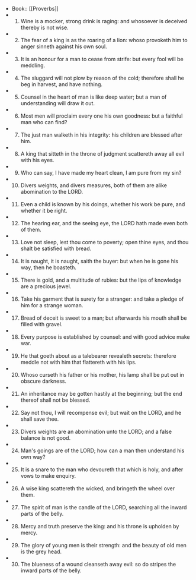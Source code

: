 - Book:: [[Proverbs]]
- 1. Wine is a mocker, strong drink is raging: and whosoever is deceived thereby is not wise.
- 2. The fear of a king is as the roaring of a lion: whoso provoketh him to anger sinneth against his own soul.
- 3. It is an honour for a man to cease from strife: but every fool will be meddling.
- 4. The sluggard will not plow by reason of the cold; therefore shall he beg in harvest, and have nothing.
- 5. Counsel in the heart of man is like deep water; but a man of understanding will draw it out.
- 6. Most men will proclaim every one his own goodness: but a faithful man who can find?
- 7. The just man walketh in his integrity: his children are blessed after him.
- 8. A king that sitteth in the throne of judgment scattereth away all evil with his eyes.
- 9. Who can say, I have made my heart clean, I am pure from my sin?
- 10. Divers weights, and divers measures, both of them are alike abomination to the LORD.
- 11. Even a child is known by his doings, whether his work be pure, and whether it be right.
- 12. The hearing ear, and the seeing eye, the LORD hath made even both of them.
- 13. Love not sleep, lest thou come to poverty; open thine eyes, and thou shalt be satisfied with bread.
- 14. It is naught, it is naught, saith the buyer: but when he is gone his way, then he boasteth.
- 15. There is gold, and a multitude of rubies: but the lips of knowledge are a precious jewel.
- 16. Take his garment that is surety for a stranger: and take a pledge of him for a strange woman.
- 17. Bread of deceit is sweet to a man; but afterwards his mouth shall be filled with gravel.
- 18. Every purpose is established by counsel: and with good advice make war.
- 19. He that goeth about as a talebearer revealeth secrets: therefore meddle not with him that flattereth with his lips.
- 20. Whoso curseth his father or his mother, his lamp shall be put out in obscure darkness.
- 21. An inheritance may be gotten hastily at the beginning; but the end thereof shall not be blessed.
- 22. Say not thou, I will recompense evil; but wait on the LORD, and he shall save thee.
- 23. Divers weights are an abomination unto the LORD; and a false balance is not good.
- 24. Man's goings are of the LORD; how can a man then understand his own way?
- 25. It is a snare to the man who devoureth that which is holy, and after vows to make enquiry.
- 26. A wise king scattereth the wicked, and bringeth the wheel over them.
- 27. The spirit of man is the candle of the LORD, searching all the inward parts of the belly.
- 28. Mercy and truth preserve the king: and his throne is upholden by mercy.
- 29. The glory of young men is their strength: and the beauty of old men is the grey head.
- 30. The blueness of a wound cleanseth away evil: so do stripes the inward parts of the belly.
